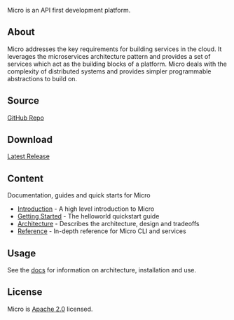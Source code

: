 
Micro is an API first development platform.

## About

Micro addresses the key requirements for building services in the cloud. It leverages the microservices
architecture pattern and provides a set of services which act as the building blocks of a platform. Micro deals
with the complexity of distributed systems and provides simpler programmable abstractions to build on. 

## Source

[GitHub Repo](https://github.com/micro/micro)

## Download

[Latest Release](https://github.com/micro/micro/releases/latest)

## Content

Documentation, guides and quick starts for Micro

- [Introduction](introduction) - A high level introduction to Micro
- [Getting Started](getting-started) - The helloworld quickstart guide
- [Architecture](architecture) - Describes the architecture, design and tradeoffs
- [Reference](reference) - In-depth reference for Micro CLI and services

## Usage

See the [docs](https://micro.dev/docs) for information on architecture, installation and use.

## License

Micro is [Apache 2.0](https://opensource.org/licenses/Apache-2.0) licensed.
